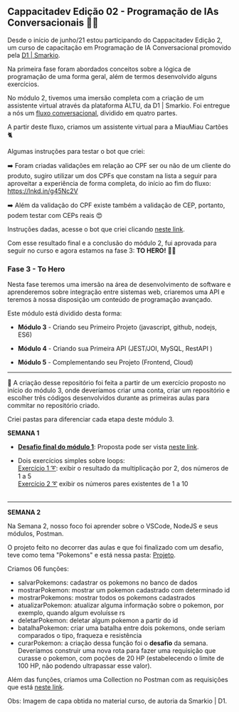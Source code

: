 <h2>Cappacitadev Edição 02 - Programação de IAs Conversacionais 🤖💬</h2>

Desde o início de junho/21 estou participando do Cappacitadev Edição 2, um curso de capacitação em Programação de IA Conversacional promovido pela <a href="https://www.linkedin.com/company/d1-smarkio/"> D1 | Smarkio</a>.

Na primeira fase foram abordados conceitos sobre a lógica de programação de uma forma geral, além de termos desenvolvido alguns exercícios. 

No módulo 2, tivemos uma imersão completa com a criação de um assistente virtual através da plataforma ALTU, da D1 | Smarkio. Foi entregue a nós um <a href="https://lucid.app/lucidchart/5dafeeeb-338d-4988-90c5-c84ed50e8ecf/edit?shared=true&page=V.~yMaIeFDqt#">fluxo conversacional</a>, dividido em quatro partes. 

A partir deste fluxo, criamos um assistente virtual para a MiauMiau Cartões 🐈

Algumas instruções para testar o bot que criei:

➡️ Foram criadas validações em relação ao CPF ser ou não de um cliente do produto, sugiro utilizar um dos CPFs que constam na lista a seguir para aproveitar a experiência de forma completa, do início ao fim do fluxo: https://lnkd.in/g45Nc2V

➡️ Além da validação do CPF existe também a validação de CEP, portanto, podem testar com CEPs reais 😍

Instruções dadas, acesse o bot que criei clicando <a href="https://prime.altubots.com/chats/cappacita/38a5fe3abbf07af9a39d4aa0e33327bf/index.html">neste link</a>.

Com esse resultado final e a conclusão do módulo 2,  fui aprovada para seguir no curso e agora estamos na fase 3: <b>TO HERO!</b> 🦸‍♀️

<h3>Fase 3 - To Hero </h3>

Nesta fase teremos uma imersão na área de desenvolvimento de software e aprenderemos sobre integração entre sistemas web, criaremos uma API e teremos à nossa disposição um conteúdo de programação avançado.

Este módulo está dividido desta forma:

- <b>Módulo 3</b> - Criando seu Primeiro Projeto (javascript, github, nodejs, ES6)

- <b>Módulo 4</b> - Criando sua Primeira API (JEST/JOI, MySQL, RestAPI )

- <b>Módulo 5</b> - Complementando seu Projeto (Frontend, Cloud)

----------------------------------------------------------------------------------------------------------------------------------------------------------------

📓 A criação desse repositório foi feita a partir de um exercício proposto no início do módulo 3, onde deveríamos criar uma conta, criar um repositório e escolher três códigos desenvolvidos durante as primeiras aulas para commitar no repositório criado.

Criei pastas para diferenciar cada etapa deste módulo 3.

**SEMANA 1**

- <b><a href="https://github.com/izabellaradichi/cappacitadev/blob/main/desafio1.js">Desafio final do módulo 1</a></b>: Proposta pode ser vista <a href="https://sympla-organizer-on-demand-prod.s3.amazonaws.com/8532515/1187207/52029.pdf?X-Amz-Content-Sha256=UNSIGNED-PAYLOAD&X-Amz-Security-Token=FwoGZXIvYXdzEKj%2F%2F%2F%2F%2F%2F%2F%2F%2F%2FwEaDKzQvJ6e6rtcmD0S2SKXBMTAbPDFwofCwPFopYA66Ya8Kt8DHTeG7PvuzgbtiBrquZIssITf7PpMsL4eJxHFGfzeZOO7whDZU5uzK3hIZTTNKtlv9xi8yrHIIDVXFT1U%2BIaKT0oMXcyghYg0oEiYc2S9xBHlbuh79GBCaCzYh8Mx4EVOB8LAazsxxh3yhxrkHJ50MeCdrfo2aRwIQbtlZu7AChDF3Xf3m16zsZGItX3EFCkvodj8b68P4HbJal2d5NRozvVA5GkVfRtcKf2vyFjM67Dw%2FIT980k9q%2BsJlo8pA%2Fk1%2FUzse%2BIQueJrLp2eEhl2%2B6g%2FeDoyGJWCiV5czMVxsyWlI6iTAXcBvC8pP3dYgxlBFsgPVESGt1kLga0ZUcY%2FN0gIaaEYrxyS2DfC3%2FXWOuCA962xa0tDKxXYIrBWP%2FAKSP8G0TU2KUdquyhuDvkcZ10IjDh7Bik2pOSogDaYZgQXT2i%2Bf%2F1CrgQgunc36%2ByZr62LFdBtXa8SpxVfOLj9bBSq2276KJoWkxSrrW015CpgLajcgBqyZp%2BM3i%2BNyL6qXFlUB7YgVsd%2FuZBlRvqG8Jnc3Fvgwbgb0AfVDzYyo%2BLl0Uu6oGwRoHQtDZVrG3QGeMeo8vHMD07CdDSVzjT6SIm4x8v6u5DWhMzUliq5ZI0S5zR7Ar10ujoNq42cKoWb71kU0KCyfseSDL1ozCovPrelaUPJQTL8suyyEDI7S0oqQksog%2BjGiAYyKpIkhE28wnl96cxXdK%2B0itmrwG%2B2UL5OdaUq2A5%2Fi7nuNeynbTxlZXM55w%3D%3D&X-Amz-Algorithm=AWS4-HMAC-SHA256&X-Amz-Credential=ASIATHU2UGXRVS5OOPMB%2F20210809%2Fus-east-1%2Fs3%2Faws4_request&X-Amz-Date=20210809T230227Z&X-Amz-SignedHeaders=host&X-Amz-Expires=1200&X-Amz-Signature=fdc0e2643b1c0b2cfd82f6078ec4ce9cf7526217527b73ec3defb309c3292b3e"> neste link</a>.

- Dois exercícios simples sobre loops: <br>
		<a href="https://github.com/izabellaradichi/cappacitadev/blob/main/exercicioloop.js">Exercício 1 ➰</a>: exibir o resultado da multiplicação por 2, dos números de 1 a 5<br>
		<a href="https://github.com/izabellaradichi/cappacitadev/blob/main/looppares.js">Exercício 2 ➰</a> exibir os números pares existentes de 1 a 10<br><br>

------------------------------------------------------------------------------

**SEMANA 2**

Na Semana 2, nosso foco foi aprender sobre o VSCode, NodeJS e seus módulos, Postman. 

O projeto feito no decorrer das aulas e que foi finalizado com um desafio, teve como tema "Pokemons" e está nessa pasta: <a href="https://github.com/izabellaradichi/cappacita-dev/tree/main/Semana2/projeto">Projeto</a>.

Criamos 06 funções:

- salvarPokemons: cadastrar os pokemons no banco de dados
- mostrarPokemon: mostrar um pokemon cadastrado com determinado id
- mostrarPokemons: mostrar todos os pokemons cadastrados
- atualizarPokemon: atualizar alguma informação sobre o pokemon, por exemplo, quando algum evoluísse rs
- deletarPokemon: deletar algum pokemon a partir do id
- batalhaPokemon: criar uma batalha entre dois pokemons, onde seriam comparados o tipo, fraqueza e resistência
- curarPokemon: a criação dessa função foi o **desafio** da semana. Deveríamos construir uma nova rota para fazer uma requisição que curasse o pokemon, com poções de 20 HP (estabelecendo o limite de 100 HP, não podendo ultrapassar esse valor).

Além das funções, criamos uma Collection no Postman com as requisições que está <a href="https://github.com/izabellaradichi/cappacita-dev/blob/main/Semana2/projeto/Pokemons.postman_collection.json">neste link</a>.

Obs: Imagem de capa obtida no material curso, de autoria da Smarkio | D1.

